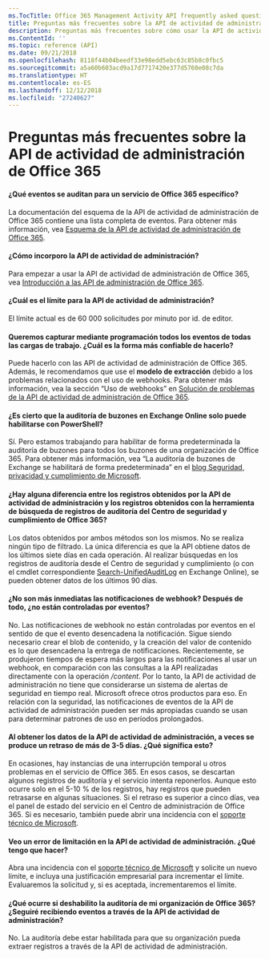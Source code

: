 ```yaml
---
ms.TocTitle: Office 365 Management Activity API frequently asked questions
title: Preguntas más frecuentes sobre la API de actividad de administración de Office 365
description: Preguntas más frecuentes sobre cómo usar la API de actividad de administración de Office 365
ms.ContentId: ''
ms.topic: reference (API)
ms.date: 09/21/2018
ms.openlocfilehash: 8118f44b04beedf33e98edd5ebc63c85b8c0fbc5
ms.sourcegitcommit: a5a60b603acd9a17d7717420e377d5760e08c7da
ms.translationtype: HT
ms.contentlocale: es-ES
ms.lasthandoff: 12/12/2018
ms.locfileid: "27240627"
---
```

# <a name="office-365-management-activity-api-frequently-asked-questions"></a>Preguntas más frecuentes sobre la API de actividad de administración de Office 365

#### <a name="what-events-are-audited-for-a-specific-office-365-service"></a>¿Qué eventos se auditan para un servicio de Office 365 específico?

La documentación del esquema de la API de actividad de administración de Office 365 contiene una lista completa de eventos. Para obtener más información, vea [Esquema de la API de actividad de administración de Office 365](office-365-management-activity-api-schema.md).

#### <a name="how-do-i-onboard-to-the-management-activity-api"></a>¿Cómo incorporo la API de actividad de administración?

Para empezar a usar la API de actividad de administración de Office 365, vea [Introducción a las API de administración de Office 365](get-started-with-office-365-management-apis.md).
 
#### <a name="what-is-the-throttling-limit-for-the--management-activity-api"></a>¿Cuál es el límite para la API de actividad de administración?

El límite actual es de 60 000 solicitudes por minuto por id. de editor. 

#### <a name="we-want-to-programmatically-capture-all-events-in-all-workloads-what-is-the-most-reliable-way-to-do-this"></a>Queremos capturar mediante programación todos los eventos de todas las cargas de trabajo. ¿Cuál es la forma más confiable de hacerlo?

Puede hacerlo con las API de actividad de administración de Office 365. Además, le recomendamos que use el **modelo de extracción** debido a los problemas relacionados con el uso de webhooks. Para obtener más información, vea la sección “Uso de webhooks” en [Solución de problemas de la API de actividad de administración de Office 365](troubleshooting-the-office-365-management-activity-api.md#using-webhooks).

#### <a name="is-it-true-that-mailbox-auditing-in-exchange-online-can-only-be-enabled-by-using-powershell"></a>¿Es cierto que la auditoría de buzones en Exchange Online solo puede habilitarse con PowerShell?

Sí. Pero estamos trabajando para habilitar de forma predeterminada la auditoría de buzones para todos los buzones de una organización de Office 365. Para obtener más información, vea “La auditoría de buzones de Exchange se habilitará de forma predeterminada” en el [blog Seguridad, privacidad y cumplimiento de Microsoft](https://techcommunity.microsoft.com/t5/Security-Privacy-and-Compliance/Exchange-Mailbox-Auditing-will-be-enabled-by-default/ba-p/215171).

#### <a name="are-there-any-differences-in-the-records-that-are-fetched-by-the-management-activity-api-versus-the-records-that-are-returned-by-using-the-audit-log-search-tool-in-the-office-365-security--compliance-center"></a>¿Hay alguna diferencia entre los registros obtenidos por la API de actividad de administración y los registros obtenidos con la herramienta de búsqueda de registros de auditoría del Centro de seguridad y cumplimiento de Office 365?

Los datos obtenidos por ambos métodos son los mismos. No se realiza ningún tipo de filtrado. La única diferencia es que la API obtiene datos de los últimos siete días en cada operación. Al realizar búsquedas en los registros de auditoría desde el Centro de seguridad y cumplimiento (o con el cmdlet correspondiente [Search-UnifiedAuditLog](https://docs.microsoft.com/powershell/module/exchange/policy-and-compliance-audit/search-unifiedauditlog) en Exchange Online), se pueden obtener datos de los últimos 90 días. 
 
#### <a name="arent-webhook-notifications-more-immediate-after-all-arent-they-event-driven"></a>¿No son más inmediatas las notificaciones de webhook? Después de todo, ¿no están controladas por eventos?

No. Las notificaciones de webhook no están controladas por eventos en el sentido de que el evento desencadena la notificación. Sigue siendo necesario crear el blob de contenido, y la creación del valor de contenido es lo que desencadena la entrega de notificaciones. Recientemente, se produjeron tiempos de espera más largos para las notificaciones al usar un webhook, en comparación con las consultas a la API realizadas directamente con la operación */content*. Por lo tanto, la API de actividad de administración no tiene que considerarse un sistema de alertas de seguridad en tiempo real. Microsoft ofrece otros productos para eso. En relación con la seguridad, las notificaciones de eventos de la API de actividad de administración pueden ser más apropiadas cuando se usan para determinar patrones de uso en períodos prolongados.

#### <a name="when-pulling-the-data-from-the-management-activity-api-there-is-sometimes-a-delay-of-more-than-3-to-5-days-why-is-this"></a>Al obtener los datos de la API de actividad de administración, a veces se produce un retraso de más de 3-5 días. ¿Qué significa esto?

En ocasiones, hay instancias de una interrupción temporal u otros problemas en el servicio de Office 365. En esos casos, se descartan algunos registros de auditoría y el servicio intenta reponerlos. Aunque esto ocurre solo en el 5-10 % de los registros, hay registros que pueden retrasarse en algunas situaciones. Si el retraso es superior a cinco días, vea el panel de estado del servicio en el Centro de administración de Office 365. Si es necesario, también puede abrir una incidencia con el [soporte técnico de Microsoft](https://support.office.com/article/contact-support-for-business-products-admin-help-32a17ca7-6fa0-4870-8a8d-e25ba4ccfd4b#ID0EAADAAA=online).

#### <a name="im-encountering-a-throttling-error-in-the-management-activity-api-what-should-i-do"></a>Veo un error de limitación en la API de actividad de administración. ¿Qué tengo que hacer?

Abra una incidencia con el [soporte técnico de Microsoft](https://support.office.com/article/contact-support-for-business-products-admin-help-32a17ca7-6fa0-4870-8a8d-e25ba4ccfd4b#ID0EAADAAA=online) y solicite un nuevo límite, e incluya una justificación empresarial para incrementar el límite. Evaluaremos la solicitud y, si es aceptada, incrementaremos el límite.

#### <a name="what-happens-if-i-disable-auditing-for-my-office-365-organization-will-i-still-get-events-via-the-management-activty-api"></a>¿Qué ocurre si deshabilito la auditoría de mi organización de Office 365? ¿Seguiré recibiendo eventos a través de la API de actividad de administración?

No. La auditoría debe estar habilitada para que su organización pueda extraer registros a través de la API de actividad de administración.

